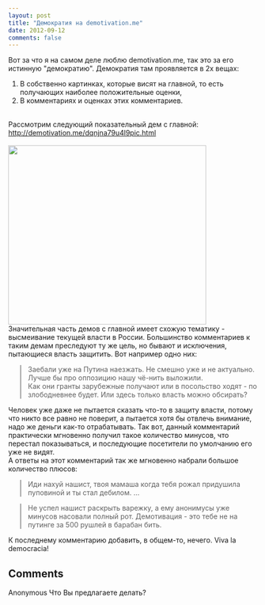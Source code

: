 ```yaml
---
layout: post
title: "Демократия на demotivation.me"
date: 2012-09-12
comments: false
---
```



Вот за что я на самом деле люблю demotivation.me, так это за его истинную "демократию".&nbsp;Демократия там проявляется в 2х вещах:<br /><ol style="text-align: left;"><li>В собственно картинках, которые висят на главной, то есть получающих наиболее положительные оценки,</li><li>В комментариях и оценках этих комментариев.</li></ol><br />Рассмотрим следующий показательный дем с главной:<br /><a href="http://demotivation.me/dqnjna79u4l9pic.html">http://demotivation.me/dqnjna79u4l9pic.html</a><br /><br /><a href="http://demotivation.me/images/20120910/dqnjna79u4l9.jpg" imageanchor="1" style="clear: left; margin-bottom: 1em; margin-right: 1em;"><img border="0" height="362" src="http://demotivation.me/images/20120910/dqnjna79u4l9.jpg" width="400" /></a></div><br />Значительная часть демов c главной имеет схожую тематику - высмеивание текущей власти в России. Большинство комментариев к таким демам преследуют ту же цель, но бывают и исключения, пытающиеся власть защитить. Вот например одно них:<br /><blockquote class="tr_bq" style="border-left: 2px solid #999; padding-left: 1em;">Заебали уже на Путина наезжать. Не смешно уже и не актуально. Лучше бы про оппозицию нашу чё-нить выложили.<br />Как они гранты зарубежные получают или в посольство ходят - по злободневнее будет.&nbsp;Или здесь только власть можно обсирать?</blockquote>Человек уже даже не пытается сказать что-то в защиту власти, потому что никто все равно не поверит, а пытается хотя бы отвлечь внимание, надо же деньги как-то отрабатывать. Так вот, данный комментарий практически мгновенно получил такое количество минусов, что перестал показываться, и&nbsp;последующие&nbsp;посетители по умолчанию его уже не видят.<br />А ответы на этот комментарий так же мгновенно набрали большое количество плюсов:<br /><blockquote class="tr_bq" style="border-left: 2px solid #999; padding-left: 1em;">Иди нахуй нашист, твоя мамаша когда тебя рожал придушила пуповиной и ты стал дебилом. ...</blockquote><blockquote class="tr_bq" style="border-left: 2px solid #999; padding-left: 1em;">Не успел нашист раскрыть варежку, а ему анонимусы уже минусов насовали полный рот. Демотивация - это тебе не на путинге за 500 рушлей в барабан бить.</blockquote>К последнему комментарию добавить, в общем-то, нечего. Viva la democracia!</div><h2>Comments</h2>


Anonymous
Что Вы предлагаете делать?
